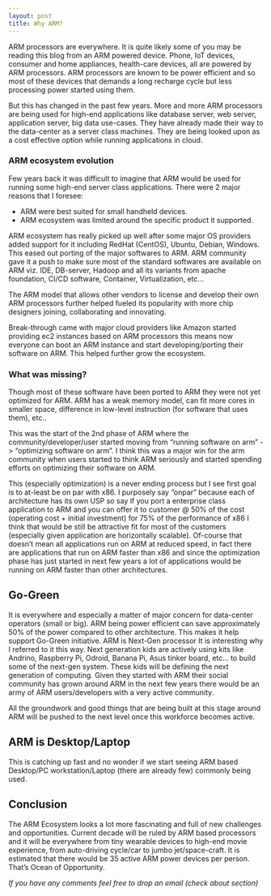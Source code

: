 ```yaml
---
layout: post
title: Why ARM?
---
```


ARM processors are everywhere. It is quite likely some of you may be reading this blog from an ARM powered device. Phone, IoT devices, consumer and home appliances, health-care devices, all are powered by ARM processors. ARM processors are known to be power efficient and so most of these devices that demands a long recharge cycle but less processing power started using them.

But this has changed in the past few years. More and more ARM processors are being used for high-end applications like database server, web server, application server, big data use-cases. They have already made their way to the data-center as a server class machines. They are being looked upon as a cost effective option while running applications in cloud.

### ARM ecosystem evolution
Few years back it was difficult to imagine that ARM would be used for running some high-end server class applications. There were 2 major reasons that I foresee:

* ARM were best suited for small handheld devices.
* ARM ecosystem was limited around the specific product it supported.

ARM ecosystem has really picked up well after some major OS providers added support for it including RedHat (CentOS), Ubuntu, Debian, Windows. This eased out porting of the major softwares to ARM. ARM community gave it a push to make sure most of the standard softwares are available on ARM viz. IDE,  DB-server, Hadoop and all its variants from apache foundation, CI/CD software, Container, Virtualization, etc...

The ARM model that allows other vendors to license and develop their own ARM processors further helped fueled its popularity with more chip designers joining, collaborating and innovating.

Break-through came with major cloud providers like Amazon started providing ec2 instances based on ARM processors this means now everyone can boot an ARM instance and start developing/porting their software on ARM. This helped further grow the ecosystem.

### What was missing?
Though most of these software have been ported to ARM they were not yet optimized for ARM. ARM has a weak memory model, can fit more cores in smaller space, difference in low-level instruction (for software that uses them), etc..

This was the start of the 2nd phase of ARM where the community/developer/user started moving from “running software on arm” -> “optimizing software on arm”. I think this was a major win for the arm community when users started to think ARM seriously and started spending efforts on optimizing their software on ARM.

This (especially optimization) is a never ending process but I see first goal is to at-least be on par with x86. I purposely say “onpar” because each of architecture has its own USP so say if you port a enterprise class application to ARM and you can offer it to customer @ 50% of the cost (operating cost + initial investment) for 75% of the performance of x86 I think that would be still be attractive fit for most of the customers (especially given application are horizontally scalable). Of-course that doesn’t mean all applications run on ARM at reduced speed, in fact there are applications that run on ARM faster than x86 and since the optimization phase has just started in next few years a lot of applications would be running on ARM faster than other architectures.

## Go-Green
It is everywhere and especially a matter of major concern for data-center operators (small or big). ARM being power efficient can save approximately 50% of the power compared to other architecture. This makes it help support Go-Green initiative.
ARM is Next-Gen processor
It is interesting why I referred to it this way. Next generation kids are actively using kits like Andrino, Raspberry Pi, Odroid, Banana Pi, Asus tinker board, etc… to build some of the next-gen system. These kids will be defining the next generation of computing. Given they started with ARM their social community has grown around ARM in the next few years there would be an army of ARM users/developers with a very active community.

All the groundwork and good things that are being built at this stage around ARM will be pushed to the next level once this workforce becomes active.

## ARM is Desktop/Laptop
This is catching up fast and no wonder if we start seeing ARM based Desktop/PC workstation/Laptop (there are already few) commonly being used.

## Conclusion
The ARM Ecosystem looks a lot more fascinating and full of new challenges and opportunities. Current decade  will be ruled by ARM based processors and it will be everywhere from tiny wearable devices to high-end movie experience, from auto-driving cycle/car to jumbo jet/space-craft. It is estimated that there would be 35 active ARM power devices per person. That’s Ocean of Opportunity.


<em>If you have any comments feel free to drop an email (check about section)</em>




